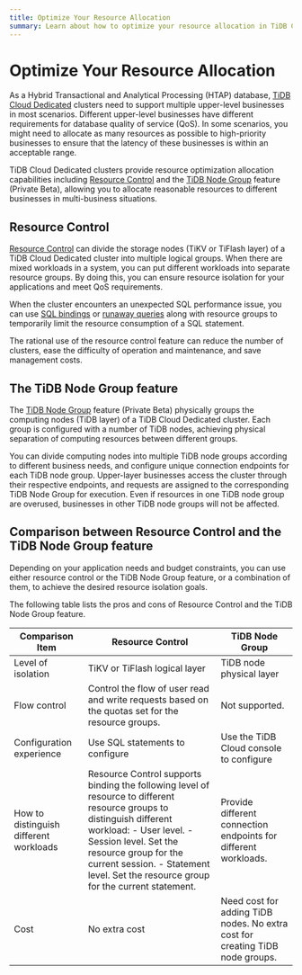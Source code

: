 ```yaml
---
title: Optimize Your Resource Allocation
summary: Learn about how to optimize your resource allocation in TiDB Cloud.
---
```


# Optimize Your Resource Allocation

As a Hybrid Transactional and Analytical Processing (HTAP) database, [TiDB Cloud Dedicated](/tidb-cloud/select-cluster-tier.md#tidb-cloud-dedicated) clusters need to support multiple upper-level businesses in most scenarios. Different upper-level businesses have different requirements for database quality of service (QoS). In some scenarios, you might need to allocate as many resources as possible to high-priority businesses to ensure that the latency of these businesses is within an acceptable range. 

TiDB Cloud Dedicated clusters provide resource optimization allocation capabilities including [Resource Control](/tidb-resource-control.md) and the [TiDB Node Group](/tidb-cloud/tidb-node-group-overview.md) feature (Private Beta), allowing you to allocate reasonable resources to different businesses in multi-business situations.

## Resource Control

[Resource Control](/tidb-resource-control.md) can divide the storage nodes (TiKV or TiFlash layer) of a TiDB Cloud Dedicated cluster into multiple logical groups. When there are mixed workloads in a system, you can put different workloads into separate resource groups. By doing this, you can ensure resource isolation for your applications and meet QoS requirements. 

When the cluster encounters an unexpected SQL performance issue, you can use [SQL bindings](/sql-statements/sql-statement-create-binding.md) or [runaway queries](/tidb-resource-control.md#manage-queries-that-consume-more-resources-than-expected-runaway-queries) along with resource groups to temporarily limit the resource consumption of a SQL statement. 

The rational use of the resource control feature can reduce the number of clusters, ease the difficulty of operation and maintenance, and save management costs.

## The TiDB Node Group feature

The [TiDB Node Group](/tidb-cloud/tidb-node-group-overview.md) feature (Private Beta) physically groups the computing nodes (TiDB layer) of a TiDB Cloud Dedicated cluster. Each group is configured with a number of TiDB nodes, achieving physical separation of computing resources between different groups. 

You can divide computing nodes into multiple TiDB node groups according to different business needs, and configure unique connection endpoints for each TiDB node group. Upper-layer businesses access the cluster through their respective endpoints, and requests are assigned to the corresponding TiDB Node Group for execution. Even if resources in one TiDB node group are overused, businesses in other TiDB node groups will not be affected.

## Comparison between Resource Control and the TiDB Node Group feature

Depending on your application needs and budget constraints, you can use either resource control or the TiDB Node Group feature, or a combination of them, to achieve the desired resource isolation goals. 

The following table lists the pros and cons of Resource Control and the TiDB Node Group feature. 

| Comparison Item           | Resource Control         | TiDB Node Group         |
|--------------------------|---------------------------|------------------------|
| Level of isolation  | TiKV or TiFlash logical layer    | TiDB node physical layer   |
| Flow control        | Control the flow of user read and write requests based on the quotas set for the resource groups. | Not supported. |
| Configuration experience  | Use SQL statements to configure  | Use the TiDB Cloud console to configure    |
| How to distinguish different workloads | Resource Control supports binding the following level of resource to different resource groups to distinguish different workload: </b>- User level. </b>- Session level. Set the resource group for the current session. </b>- Statement level. Set the resource group for the current statement. | Provide different connection endpoints for different workloads.   |
| Cost       | No extra cost     | Need cost for adding TiDB nodes. No extra cost for creating TiDB node groups.       |
